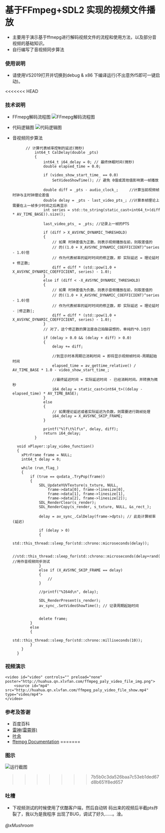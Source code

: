 # 基于FFmpeg+SDL2 实现的视频文件播放
+ 主要用于演示基于ffmepg进行解码视频文件的流程和使用方法，以及部分音视频的基础知识。
+ 自行编写了音视频同步算法
  
### 使用说明
+ 请使用VS2019打开并切换到debug & x86 下编译运行(不出意外f5即可一键启动)。

<<<<<<< HEAD
### 技术说明
+ FFmepg解码流程图
    ![FFmepg解码流程图](http://huahua.qn.xlvfan.com/ffmpeg_paly_video_file_ffmepg%E8%A7%A3%E7%A0%81%E6%B5%81%E7%A8%8B.png)

+ 代码逻辑图
    ![代码逻辑图](http://huahua.qn.xlvfan.com/ffmpeg_paly_video_file_%E4%BB%A3%E7%A0%81%E9%80%BB%E8%BE%91%E5%9B%BE.jpg)
  
+ 音视频同步算法
  ```
  		// 计算代表帧率控制的延迟(微秒)
			int64_t CalDelay(double _pts)
			{
				int64_t i64_delay = 0; // 最终休眠时间(微秒)
				double elapsed_time = 0.0;

				if (video_show_start_time_ == 0.0)
					SetVideoShowTime(); // 避免 0值或其他值影响第一帧播放

				double diff = _pts - audio_clock_;	   //计算当前视频帧时钟与主时钟理论差值
				double delay = _pts - last_video_pts_; //计算本帧理论上需要在上一帧多少时间之后再显示
				int series = std::to_string(static_cast<int64_t>(diff * AV_TIME_BASE)).size();

				last_video_pts_ = _pts; //记录上一帧的PTS

				if (diff > X_AVSYNC_DYNAMIC_THRESHOLD)
				{
					// 如果 时钟差值为正数，则表示视频播放在前，则取差值的 
					// 的((1.0 + X_AVSYNC_DYNAMIC_COEFFICIENT)^series - 1.0)倍
					// 作为代表帧率的延时时间的修正数，即 实际延迟 = 理论延时 + 修正数;
					diff = diff * (std::pow(1.0 + X_AVSYNC_DYNAMIC_COEFFICIENT, series) - 1.0);
				}
				else if (diff < -X_AVSYNC_DYNAMIC_THRESHOLD)
				{
					// 如果 时钟差值为负数，则表示音频播放在前，则取差值的 
					// 的((1.0 + X_AVSYNC_DYNAMIC_COEFFICIENT)^series - 1.0)倍
					// 作为代表帧率的延时时间的修正数，即 实际延迟 = 理论延时 - |修正数|;
					diff = diff * (std::pow(1.0 + X_AVSYNC_DYNAMIC_COEFFICIENT, series) - 1.0);
				}
				// 对了，这个修正数的算法是自己拍脑袋想的，单纯的*0.1也行

				if (delay > 0.0 && (delay + diff) > 0.0)
				{
					delay += diff;

					//到显示时本周期已消耗时间 = 即将显示视频帧时间-周期起始时间
					elapsed_time = av_gettime_relative() / AV_TIME_BASE * 1.0 - video_show_start_time_;

					//最终延迟时间 = 实际延迟时间 - 已经消耗时间。并转换为微秒
					i64_delay = static_cast<int64_t>((delay - elapsed_time) * AV_TIME_BASE);
				}
				else
				{
					// 如果理论延迟或者实际延迟为负数，则需要进行跳帧处理
					i64_delay = X_AVSYNC_SKIP_FRAME;
				}

				printf("%lf\t%lf\n", delay, diff);
				return i64_delay;
			}
  ```

  ```
    void xPlayer::play_video_function()
    {
      xPtrFrame frame = NULL;
      int64_t delay = 0;

      while (run_flag_)
      {
          if (true == qvdata_.TryPop(frame))
          {
              SDL_UpdateYUVTexture(s_txture, NULL,
                  frame->data[0], frame->linesize[0],
                  frame->data[1], frame->linesize[1],
                  frame->data[2], frame->linesize[2]);
              SDL_RenderClear(s_render);
              SDL_RenderCopy(s_render, s_txture, NULL, &s_rect_);

              delay = av_sync_.CalDelay(frame->dpts); // 此处计算帧率(延迟)

              if (delay > 0)
              {
                  std::this_thread::sleep_for(std::chrono::microseconds(delay));

                  //std::this_thread::sleep_for(std::chrono::microseconds(delay+rand()%40000)); //用作音视频同步测试
              }
              else if (X_AVSYNC_SKIP_FRAME == delay)
              {
                  //
              }

              //printf("%I64d\n", delay);

              SDL_RenderPresent(s_render);
              av_sync_.SetVideoShowTime(); // 记录周期起始时间


              delete frame;
          }
          else
          {
              std::this_thread::sleep_for(std::chrono::milliseconds(10));
          }
      }
    }
  ```

### 视频演示
    <video id="video" controls="" preload="none" poster="http://huahua.qn.xlvfan.com/ffmpeg_paly_video_file_img.png">
        <source id="mp4" src="http://huahua.qn.xlvfan.com/ffmpeg_paly_video_file_show.mp4" type="video/mp4">
    </video>

### 参考及答谢
+ 百度百科
+ [雷神(雷霄骅)](https://blog.csdn.net/leixiaohua1020/category_1360795.html)
+ [叶余](https://www.cnblogs.com/leisure_chn/p/10284653.html)
+ [ffempg Documentation](http://ffmpeg.org/doxygen/4.1/index.html)
=======
### 图示
![运行截图](http://huahua.qn.xlvfan.com/show.png)
>>>>>>> 7b5b0c3da526baa7c53eb1ded67d8b651f8ed657

### 吐槽
+ 下视频测试的时候使用了优酷客户端，然后自动转
  码出来的视频后半截pts炸裂了，我以为是我程序
  出现了BUG，调试了好久……。淦。

###### @xMushroom
